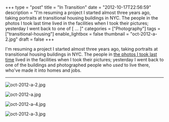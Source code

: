 +++
type = "post"
title = "In Transition"
date = "2012-10-17T22:56:59"
description = "I'm resuming a project I started almost three years ago, taking portraits at transitional housing buildings in NYC. The people in the photos I took last time lived in the facilities when I took their pictures; yesterday I went back to one of [ ... ]"
categories = ["Photography"]
tags = ["transitional-housing"]
enable_lightbox = false
thumbnail = "oct-2012-a-2.jpg"
draft = false
+++

<p>I'm resuming a project I started almost three years ago, taking portraits at transitional housing buildings in NYC. The people in <a href="/photography/homeless-shelters/">the photos I took last time</a> lived in the facilities when I took their pictures; yesterday I went back to one of the buildings and photographed people who <em>used</em> to live there, who've made it into homes and jobs.</p>
<hr />
<p><img style="display:block; margin-left:auto; margin-right:auto;" src="oct-2012-a-2.jpg" alt="oct-2012-a-2.jpg" title="oct-2012-a-2.jpg" border="0"   /></p>
<p><img style="display:block; margin-left:auto; margin-right:auto;" src="oct-2012-a.jpg" alt="oct-2012-a.jpg" title="oct-2012-a.jpg" border="0"   /></p>
<p><img style="display:block; margin-left:auto; margin-right:auto;" src="oct-2012-a-4.jpg" alt="oct-2012-a-4.jpg" title="oct-2012-a-4.jpg" border="0"   /></p>
<p><img style="display:block; margin-left:auto; margin-right:auto;" src="oct-2012-a-3.jpg" alt="oct-2012-a-3.jpg" title="oct-2012-a-3.jpg" border="0"   /></p>
    